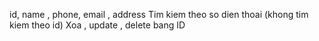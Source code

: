 id, name , phone, email , address
Tim kiem theo so dien thoai (khong tim kiem theo id)
Xoa , update , delete bang ID
